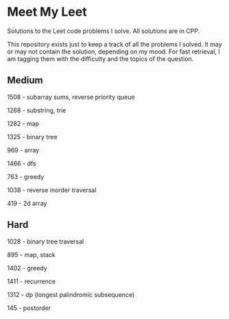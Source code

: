 # Meet My Leet
Solutions to the Leet code problems I solve. All solutions are in CPP.

This repository exists just to keep a track of all the problems I solved. It may or may not contain the solution, depending on my mood. For fast retrieval, I am tagging them with the difficulty and the topics of the question.

## Medium

1508 - subarray sums, reverse priority queue

1268 - substring, trie

1282 - map

1325 - binary tree

969  - array

1466 - dfs

763  - greedy

1038 - reverse inorder traversal

419  - 2d array

## Hard

1028 - binary tree traversal

895  - map, stack

1402 - greedy

1411 - recurrence 

1312 - dp (longest palindromic subsequence)

145  - postorder